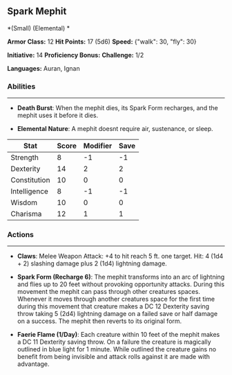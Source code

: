 ## Spark Mephit
*(Small) (Elemental) *

**Armor Class:** 12
**Hit Points:** 17 (5d6)
**Speed:** {"walk": 30, "fly": 30}

**Initiative:** 14
**Proficiency Bonus:**
**Challenge:** 1/2

**Languages:** Auran, Ignan

### Abilities
 --- 
- **Death Burst**: When the mephit dies, its Spark Form recharges, and the mephit uses it before it dies.

- **Elemental Nature**: A mephit doesnt require air, sustenance, or sleep.



| Stat | Score | Modifier | Save |
| ---- | ---- | ---- | ---- |
| Strength | 8 | -1 | -1 |
| Dexterity | 14 | 2 | 2 |
| Constitution | 10 | 0 | 0 |
| Intelligence | 8 | -1 | -1 |
| Wisdom | 10 | 0 | 0 |
| Charisma | 12 | 1 | 1 |

### Actions
 --- 
- **Claws**: Melee Weapon Attack: +4 to hit  reach 5 ft.  one target. Hit: 4 (1d4 + 2) slashing damage plus 2 (1d4) lightning damage.

- **Spark Form (Recharge 6)**: The mephit transforms into an arc of lightning and flies up to 20 feet without provoking opportunity attacks. During this movement  the mephit can pass through other creatures spaces. Whenever it moves through another creatures space for the first time during this movement  that creature makes a DC 12 Dexterity saving throw  taking 5 (2d4) lightning damage on a failed save or half damage on a success. The mephit then reverts to its original form.

- **Faerie Flame (1/Day)**: Each creature within 10 feet of the mephit makes a DC 11 Dexterity saving throw. On a failure  the creature is magically outlined in blue light for 1 minute. While outlined  the creature gains no benefit from being invisible and attack rolls against it are made with advantage.

